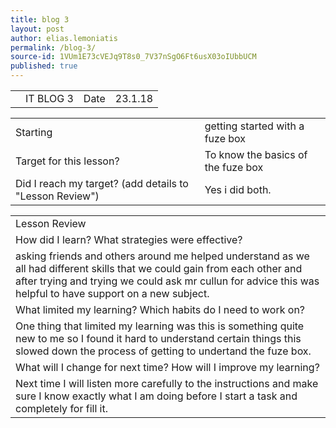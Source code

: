 ```yaml
---
title: blog 3
layout: post
author: elias.lemoniatis
permalink: /blog-3/
source-id: 1VUm1E73cVEJq9T8s0_7V37nSgO6Ft6usX03oIUbbUCM
published: true
---
```

<table>
  <tr>
    <td></td>
    <td>IT BLOG 3 </td>
    <td>Date</td>
    <td>23.1.18</td>
  </tr>
</table>


<table>
  <tr>
    <td>Starting </td>
    <td>getting started with a fuze box </td>
  </tr>
  <tr>
    <td>Target for this lesson?</td>
    <td>To know the basics of the fuze box </td>
  </tr>
  <tr>
    <td>Did I reach my target? 
(add details to "Lesson Review")</td>
    <td>Yes i did both.</td>
  </tr>
</table>


<table>
  <tr>
    <td>Lesson Review</td>
  </tr>
  <tr>
    <td>How did I learn? What strategies were effective? </td>
  </tr>
  <tr>
    <td>asking friends and others around me helped understand as we all had different skills that we could gain from each other and after trying and trying we could ask mr cullun for advice this was helpful to have support on a new subject.</td>
  </tr>
  <tr>
    <td>What limited my learning? Which habits do I need to work on? </td>
  </tr>
  <tr>
    <td>One thing that limited my learning was this is something quite new to me so I found it hard to understand certain things this slowed down the process of getting to undertand the fuze box.</td>
  </tr>
  <tr>
    <td>What will I change for next time? How will I improve my learning?</td>
  </tr>
  <tr>
    <td>Next time I will listen more carefully to the instructions and make sure I know exactly what I am doing before I start a task and completely for fill it.</td>
  </tr>
</table>


